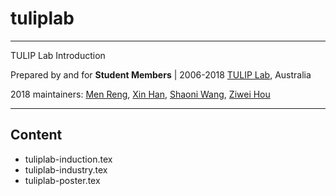 # tuliplab

---
TULIP Lab Introduction

Prepared by and for 
**Student Members** |
2006-2018 [TULIP Lab](http://www.tulip.org.au), Australia

2018 maintainers: [Men Reng](https://github.com/Grace123456), [Xin Han](https://github.com/xhan97), [Shaoni Wang](https://github.com/ShaoniWang), [Ziwei Hou](https://github.com/ZiweiHou)

---

## Content

* tuliplab-induction.tex
* tuliplab-industry.tex
* tuliplab-poster.tex
